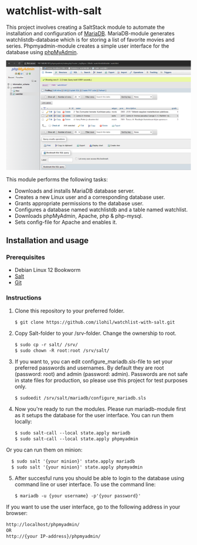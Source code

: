 # watchlist-with-salt

This project involves creating a SaltStack module to automate the installation and configuration of [MariaDB](https://mariadb.org/). MariaDB-module generates watchlistdb-database which is for storing a list of favorite movies and series. Phpmyadmin-module creates a simple user interface for the database using [phpMyAdmin](https://www.phpmyadmin.net/).

![Picture of user interface](phpmyadmin.png)

This module performs the following tasks:

- Downloads and installs MariaDB database server.
- Creates a new Linux user and a corresponding database user.
- Grants appropriate permissions to the database user.
- Configures a database named watchlistdb and a table named watchlist.
- Downloads phpMyAdmin, Apache, php & php-mysql.
- Sets config-file for Apache and enables it.

## Installation and usage

### Prerequisites

 - Debian Linux 12 Bookworm
 - [Salt](https://saltproject.io/)
 - [Git](https://git-scm.com/)

### Instructions

1. Clone this repository to your preferred folder.

       $ git clone https://github.com/ilohil/watchlist-with-salt.git

2. Copy Salt-folder to your /srv-folder. Change the ownership to root.

       $ sudo cp -r salt/ /srv/
       $ sudo chown -R root:root /srv/salt/

3. If you want to, you can edit configure_mariadb.sls-file to set your preferred passwords and usernames. By default they are root (password: root) and admin (password: admin). Passwords are not safe in state files for production, so please use this project for test purposes only.

       $ sudoedit /srv/salt/mariadb/configure_mariadb.sls

4. Now you're ready to run the modules. Please run mariadb-module first as it setups the database for the user interface. You can run them locally:

       $ sudo salt-call --local state.apply mariadb
       $ sudo salt-call --local state.apply phpmyadmin

  Or you can run them on minion:

      $ sudo salt '{your minion}' state.apply mariadb
      $ sudo salt '{your minion}' state.apply phpmyadmin

5. After succesful runs you should be able to login to the database using command line or user interface. To use the command line:

       $ mariadb -u {your username} -p'{your password}'

  If you want to use the user interface, go to the following address in your browser:

    http://localhost/phpmyadmin/
    OR
    http://{your IP-address}/phpmyadmin/
